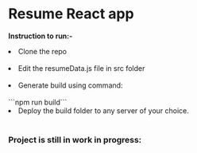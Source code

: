 # Resume React app
**Instruction to run:-** 
<li>Clone the repo </li><br>
<li>Edit the resumeData.js file in src folder </li><br> 
<li>Generate build using command:</li><br>
       ```npm run build```<br>
 
<li>Deploy the build folder to any server of your choice. </li><br>

### Project is still in work in progress:

